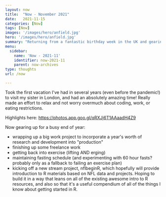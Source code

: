 ```yaml
---
layout: now
title:  "Now - November 2021"
date:   2021-11-15
categories: [Now]
tags: [Now]
images: '/images/hero/anfield.jpg'
hero: '/images/hero/anfield.jpg'
summary: "Returning from a fantastic birthday week in the UK and gearing up for the end of the year"
menu:
  sidebar:
    name: 'Now - 2021-11'
    identifier: now-2021-11
    parent: now-archives
type: thoughts
url: /now

---
```


Took the first vacation I've had in several years (even before the pandemic!) to visit my sister in London, and had an absolutely amazing time! Really made an effort to relax and not worry overmuch about coding, work, or eating restrictions.

Highlights here: https://photos.app.goo.gl/qRXJj6T1AAaadH4Z9

Now gearing up for a busy end of year: 

- wrapping up a big work project to incorporate a year's worth of research and development into "production"
- finishing up some freelance work
- getting back into exercise (lifting AND erging)
- maintaining fasting schedule (and experimenting with 60 hour fasts? probably only as a fallback to failing an exercise plan)
- kicking off a new stream project, nflbeginR, which hopefully will provide introduction to R materials based on NFL data and projects. Hoping to build it in a way that leans on all of the existing awesome intro to R resources, and also so that it's a useful compendium of all of the things I know about getting started in R.
